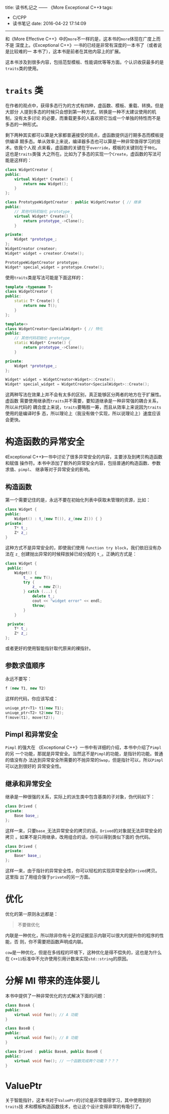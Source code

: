title: 读书札记之 —— 《More Exceptional C++》
tags:
  - C/CPP
  - 读书笔记
date: 2016-04-22 17:14:09
---

和《More Effective C++》中的`more`不一样的是，这本书的`more`体现在广度上而不是
深度上。《Exceptional C++》一书的已经是非常有深度的一本书了（或者说是比较难的一
本书了），这本书是前者在其他内容上的扩展。

这本书涉及到很多内容，包括范型模板、性能调优等等方面。个认识收获最多的是
`traits`类的使用。

<!--more-->

# `traits` 类

在作者的观点中，获得多态行为的方式有四种，虚函数、模板、重载、转换。但是大部分
人提到多态的时候只会想到第一种方式。转换是一种不太建议使用的机制，没有太多讨论
的必要，而重载更多的人喜欢把它当成一个单独的特性而不是多态的一种形式。

剩下两种其实都可以算是大家都普遍接受的观点，虚函数提供运行期多态而模板提供编译
期多态。单从效率上来说，编译器多态也可以算是一种非常值得学习的技术。依我个人观
点来看，虚函数的关键在于`override`，模板的关键则在于`特化`。这也是`traits`类强
大之所在。比如为了多态的实现一个`Create`，虚函数的写法可能是这样的：

```cpp
class WidgetCreator {
public:
    virtual Widget* Create() {
        return new Widget();
    }
};

class PrototypeWidgetCreator : public WidgetCreator { // 继承
public:
    // 其他代码初始化 prototype_
    virtual Widget* Create() {
        return prototype_->Clone();
    }

private:
    Widget *prototype_;
};
WidgetCreator createor;
Widget* widget = createor.Create();

PrototypeWidgetCreator prototype;
Widget* special_widget = prototype.Create();
```

使用`traits`类是写法可能是下面这样的：

```cpp
template <typename T>
class WidgetCreator {
public:
    static T* Create() {
        return new T();
    }
};

template<>
class WidgetCreator<SpecialWidget> { // 特化
public:
    // 其他代码初始化 prototype_
    static Widget* Create() {
        return prototype_->Clone();
    }

private:
    Widget *prototype_;
};

Widget* widget = WidgetCreator<Widget>::Create();
Widget* special_widget = WidgetCreator<SpecialWidget>::Create();
```

这两种写法在效果上并不会有太多的区别，真正能够区分两者的地方在于扩展性。虚函数
需要使用继承而`traits`并不需要，要知道继承是一种非常强的耦合关系，所以从代码的
耦合度上来说，`traits`要略胜一筹，而且从效率上来说因为`traits`使用的是编译时多
态，所以理论上（我没有做个实现，所以说理论上）速度应该会更快。

# 构造函数的异常安全

《Exceptional C++》一书中讨论了很多异常安全的内容，主要涉及到拷贝构造函数和赋值
操作符。本书中添加了额外的异常安全内容，包括普通的构造函数、参数求值、`pimpl`、
继承等对于异常安全的影响。

## 构造函数

第一个需要记住的是，永远不要在初始化列表中获取未管理的资源，比如：

```cpp
class Widget {
public:
    Widget() : t_(new T()), z_(new Z()) { }
private:
    T* t_;
    Z* z_;
}
```

这种方式不是异常安全的，即使我们使用 `function try block`，我们依旧没有办法在
`z_` 创建抛出异常的时候释放掉已经分配的 `t_`。正确的方式是：

```cpp
class Widget {
 public:
    Widget() {
        t_ = new T();
        try {
            z_ = new Z();
        } catch (...) {
            delete t_;
            cout << "widget error" << endl;
            throw;
        }
    }

 private:
    T* t_;
    Z* z_;
};
```

或者更好的使用智能指针取代原来的裸指针。

## 参数求值顺序

永远不要写：

```cpp
f (new T1, new T2)
```

这样的代码，你应该写成：

```cpp
uniuqe_ptr<T1> t1(new T1);
uniuqe_ptr<T2> t2(new T2);
f(move(t1), move(t2));
```

## Pimpl 和异常安全

`Pimpl` 的强大在 《Exceptional C++》一书中有详细的介绍，本书中介绍了`Pimpl`的另
一个功能，那就是异常安全。当然这不是`Pimpl`的功能，是指针的功能。普通的值没有办
法达到异常安全所需要的不抛异常的`Swap`，但是指针可以，所以`Pimpl`可以达到很好的
异常安全性。

## 继承和异常安全

继承是一种很强的关系，实际上的派生类中包含基类的子对象，伪代码如下：

```cpp
class Drived {
private:
    Base base_;
};
```

这样一来，只要`base_`无法异常安全的拷贝的话，`Drived`的对象就无法异常安全的拷贝
。如果不是只用继承，改用组合的话，你可以得到类似下面的 伪代码。

```cpp
class Drived {
private:
    Base* base_;
};
```

这样一来，由于指针的异常安全性，你可以轻松的实现异常安全的`Drived`拷贝。这里指
出了用组合强于`private`的另一方面。

# 优化

优化的第一原则永远都是：

> 不要做优化

内联是一种优化，所以除非你有十足的证据显示内联可以很大的提升你的程序的性能，否
则，你不需要把函数声明成内联。

`cow`是一种优化，但是在多线程的环境下，这种优化是得不偿失的，这也是为什么在
`C++11`标准中不允许使用引用计数来实现`std::string`的原因。

# 分解 MI 带来的连体婴儿

本书中提供了一种非常优化的方式解决下面的问题：

```cpp
class BaseA {
public:
    virtual void foo(); // A 功能
}

class BaseB {
public:
    virtual void foo(); // B 功能
}

class Drived : public BaseA, public BaseB {
public:
    virtual void foo(); // 一个函数完成两个功能？？？？
}
```

# ValuePtr

关于智能指针，这本书对于`ValuePtr`的讨论是非常值得学习，其中使用到的`traits`技
术和模板构造函数技术，也让这个设计变得非常的有吸引了。
